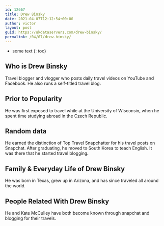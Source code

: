 ```yaml
---
id: 12667
title: Drew Binsky
date: 2021-04-07T12:12:54+00:00
author: victor
layout: post
guid: https://ukdataservers.com/drew-binsky/
permalink: /04/07/drew-binsky/
---
```


* some text
{: toc}


## Who is Drew Binsky



Travel blogger and vlogger who posts daily travel videos on YouTube and Facebook. He also runs a self-titled travel blog. 

                
                
                
## Prior to Popularity



He was first exposed to travel while at the University of Wisconsin, when he spent time studying abroad in the Czech Republic.

                
                
                
## Random data



He earned the distinction of Top Travel Snapchatter for his travel posts on Snapchat. After graduating, he moved to South Korea to teach English. It was there that he started travel blogging.

                
                
                
## Family & Everyday Life of Drew Binsky



He was born in Texas, grew up in Arizona, and has since traveled all around the world.

                
                
                
## People Related With Drew Binsky



He and Kate McCulley have both become known through snapchat and blogging for their travels.

                
              
            
          
          
          
